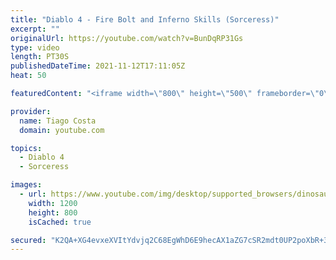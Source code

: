 ```yaml
---
title: "Diablo 4 - Fire Bolt and Inferno Skills (Sorceress)"
excerpt: ""
originalUrl: https://youtube.com/watch?v=BunDqRP31Gs
type: video
length: PT30S
publishedDateTime: 2021-11-12T17:11:05Z
heat: 50

featuredContent: "<iframe width=\"800\" height=\"500\" frameborder=\"0\" src=\"https://www.youtube.com/embed/BunDqRP31Gs\" allow=\"accelerometer; autoplay; encrypted-media; gyroscope; picture-in-picture\" allowfullscreen></iframe>"

provider:
  name: Tiago Costa
  domain: youtube.com

topics:
  - Diablo 4
  - Sorceress

images:
  - url: https://www.youtube.com/img/desktop/supported_browsers/dinosaur.png
    width: 1200
    height: 800
    isCached: true

secured: "K2QA+XG4evxeXVItYdvjq2C68EgWhD6E9hecAX1aZG7cSR2mdt0UP2poXbR+31RJZha9iqKVG6kk2G93qoOiZ7ltRZoFguJ4sT/+1yjTWqj5lA4FGhIcMMKk0GrHVGzNeE+zd1LfKCaAc4TkLPboEaoqg++lbwH5wEWFN34gfWJtHIw9ULm9Dd+lDyO7IM4dkzCipMM8T6bf123EvOuRmGGIekbdXC1j9guKKLtW/JBMzwW+52LHn7vJpoprZMDxGUojdG4vAbKchwhKi0gaXPTzY2X8Y8j/dZ+b/GgD5EMmv9HDSR7Vwhn/z4E5WetBkGT5GcAT9ikykCa9VSBbgsRltzlGGagrOoI/1ij6OidkuIttkMGvcp6A04RKsQqxY3NJs/twMEb03cSwj9TCj0S4uweWOS2Xl7JjxwmzCHY=;Wect+/sDzS6vVSfdQgP9Eg=="
---
```


